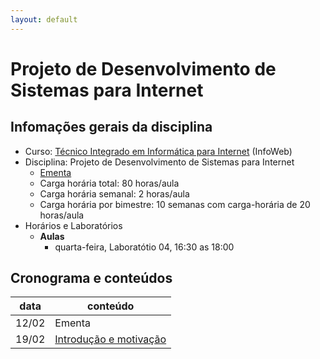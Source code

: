 ```yaml
---
layout: default
---
```


# Projeto de Desenvolvimento de Sistemas para Internet

## Infomações gerais da disciplina

- Curso: [Técnico Integrado em Informática para Internet](http://diatinf.ifrn.edu.br/doku.php?id=cursos:tecnicos:ii:start) (InfoWeb)
- Disciplina: Projeto de Desenvolvimento de Sistemas para Internet
  - [Ementa](http://diatinf.ifrn.edu.br/lib/exe/fetch.php?media=cursos:tecnicos:ii:info4_-_projeto_de_desenvolvimento_de_sistemas_para_internet.pdf)
  - Carga horária total: 80 horas/aula
  - Carga horária semanal: 2 horas/aula
  - Carga horária por bimestre: 10 semanas com carga-horária de 20 horas/aula
- Horários e Laboratórios
  - **Aulas**
    - quarta-feira, Laboratótio 04, 16:30 as 18:00


## Cronograma e conteúdos

| data | conteúdo |
| -- | -- |
| 12/02 | Ementa |
| 19/02 | [Introdução e motivação](./slides/01-Motivação.pptx) |